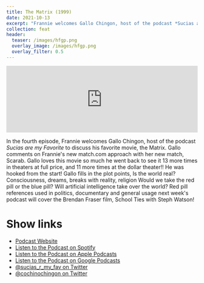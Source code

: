 ```yaml
---
title: The Matrix (1999)
date: 2021-10-13
excerpt: "Frannie welcomes Gallo Chingon, host of the podcast *Sucias are my Favorite* to discuss his favorite movie, the Matrix."
collection: feat
header:
  teaser: /images/hfgp.png
  overlay_image: /images/hfgp.png
  overlay_filter: 0.5
---
```


<iframe src='https://embed.podcasts.apple.com/us/podcast/season-1-episode-4-the-matrix-1999-keanu-reeves/id1587097072?i=1000538431192&amp;theme=dark' width='100%' height='175' frameborder='0' allowtransparency='true' allow='encrypted-media'></iframe>

In the fourth episode, Frannie welcomes Gallo Chingon, host of the podcast *Sucias are my Favorite* to discuss his favorite movie, the Matrix.  Gallo comments on Frannie's new match.com approach with her new match, Scarab. Gallo loves this movie so much he went back to see it 13 more times in theaters at full price, and 11 more times at the dollar theater!! He was hooked from the start! Gallo fills in the plot points, Is the world real? Consciousness, dreams, breaks with reality, religion Would we take the red pill or the blue pill? Will artificial intelligence take over the world? Red pill references used in politics, documentary and general usage next week's podcast will cover the Brendan Fraser film, School Ties with Steph Watson!

# Show links

* <i class=fas fa-link></i> [Podcast Website](https://sucias.xyz)
* <i class=fab fa-spotify></i> [Listen to the Podcast on Spotify](https://open.spotify.com/show/3XjoipCU3QzeIaQAAQpBdW)
* <i class=fas fa-podcast></i> [Listen to the Podcast on Apple Podcasts](https://podcasts.apple.com/us/podcast/sucias-are-my-favorite/id1548173787)
* <i class=fab fa-google-play></i> [Listen to the Podcast on Google Podcasts](https://podcasts.google.com/feed/aHR0cHM6Ly9hbmNob3IuZm0vcy80MjI0YzYzYy9wb2RjYXN0L3Jzcw==)
* <i class=fab fa-twitter></i> [@sucias_r_my_fav on Twitter](https://twitter.com/sucias_r_my_fav)
* <i class=fab fa-twitter></i> [@cochinochingon on Twitter](https://twitter.com/cochinochingon)

